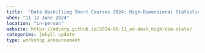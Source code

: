 ```yaml
---
title:  "Data Upskilling Short Courses 2024: High-Dimensional Statistics with R"
when: "11-12 June 2024"
location: "in-person"
website: https://edcarp.github.io/2024-06-11_ed-dash_high-dim-stats/
categories: jekyll update
type: workshop_announcement
---
```

